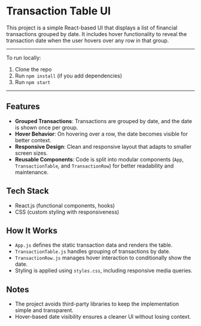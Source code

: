 # Transaction Table UI

This project is a simple React-based UI that displays a list of financial transactions grouped by date. It includes hover functionality to reveal the transaction date when the user hovers over any row in that group.

---

To run locally:

1. Clone the repo
2. Run `npm install` (if you add dependencies)
3. Run `npm start`

---

## Features

- **Grouped Transactions**: Transactions are grouped by date, and the date is shown once per group.
- **Hover Behavior**: On hovering over a row, the date becomes visible for better context.
- **Responsive Design**: Clean and responsive layout that adapts to smaller screen sizes.
- **Reusable Components**: Code is split into modular components (`App`, `TransactionTable`, and `TransactionRow`) for better readability and maintenance.

## Tech Stack

- React.js (functional components, hooks)
- CSS (custom styling with responsiveness)

## How It Works

- `App.js` defines the static transaction data and renders the table.
- `TransactionTable.js` handles grouping of transactions by date.
- `TransactionRow.js` manages hover interaction to conditionally show the date.
- Styling is applied using `styles.css`, including responsive media queries.

## Notes

- The project avoids third-party libraries to keep the implementation simple and transparent.
- Hover-based date visibility ensures a cleaner UI without losing context.

